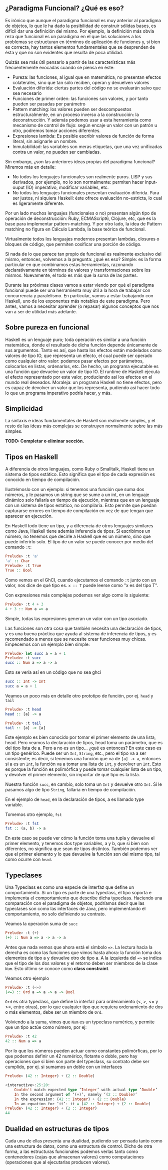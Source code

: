 ## ¿Paradigma Funcional? ¿Qué es eso?

Es irónico que aunque el paradigma funcional es muy anterior al paradigma de objetos, lo que le ha dado la posibilidad de construir sólidas bases, es difícil dar una definición del mismo. Por ejemplo, la definición más obvia reza que
funcional es un paradigma en el que las soluciones a los problemas se estructuran en términos de aplicación de funciones
y, si bien es correcta, hay tantos elementos fundamentales que se desprenden de ésta y que no son evidentes que resulta de poca utilidad.

Quizás sea más útil pensarlo a partir de las características más frecuentemente evocadas cuando se piensa en éste:

- Pureza: las funciones, al igual que en matemática, no presentan efectos colaterales, sino que tan sólo reciben, operan y devuelven valores
- Evaluación diferida: ciertas partes del código no se evaluarán salvo que sea necesario
- Funciones de primer orden: las funciones son valores, y por tanto pueden ser pasadas por parámetro
- Pattern matching: los valores pueden ser descompuestos estructuralmente, en un proceso inverso a la construcción: la deconstrucción. Y además podemos usar a esta herramienta como mecanismo de control de flujo: según encaje un valor con un patrón u otro, podremos tomar acciones diferentes.
- Expresiones lambda: Es posible escribir valores de función de forma literal, sin asignarle un nombre.
- Inmutabilidad: las variables son meras etiquetas, que una vez unificadas contra un valor, no pueden ser cambiadas.

Sin embargo, ¿son las anteriores ideas propias del paradigma funcional? Miremos más en detalle:

- No todos los lenguajes funcionales son realmente puros. LISP y sus derivados, por ejemplo, no lo son normalmente: permiten hacer input-ouput (IO) imperativo, modificar variables, etc.
- No todos los lenguajes funcionales presentan evaluación diferida. Para ser justos, ni siquiera Haskell: éste ofrece evaluación no-estricta, lo cual es ligeramente diferente.

Por un lado muchos lenguajes (funcionales o no) presentan algún tipo de operación de deconstrucción: Ruby, ECMAScript6, Clojure, etc, que es la base para implementar pattern-matching. Y por otro lado, la idea de Pattern matching no figura en Cálculo Lambda, la base teórica de funcional.

Virtualmente todos los lenguajes modernos presentan lambdas, closures o bloques de código, que permiten cosificar una porción de código.

Si nada de lo que parece tan propio de funcional es realmente exclusivo del mismo, entonces, volvemos a la pregunta: ¿qué es eso? Simple: es la forma particular en que combinamos estas herramientas, razonando declarativamente en términos de valores y transformaciones sobre los mismos.
Nuevamente, el todo es más que la suma de las partes.

Durante las próximas clases vamos a estar viendo por qué el paradigma funcional puede ser una herramienta muy útil a la hora de trabajar con concurrencia y paralelismo. En particular, vamos a estar trabajando con Haskell, uno de los exponentes más notables de este paradigma. Pero antes, vamos a necesitar aprender (o repasar) algunos conceptos que nos van a ser de utilidad más adelante.

## Sobre pureza en funcional

Haskell es un lenguaje puro; toda operación es similar a una función matemática, donde el resultado de dicha función depende únicamente de sus argumentos. Tanto es así, que hasta los efectos están modelados como valores de tipo IO, que representa un efecto, el cual puede ser operado como cualquier otro valor: podemos pasar efectos por parámetros, colocarlos en listas, ordenarlos, etc.
De hecho, un programa ejecutable es una función que devuelve un valor de tipo IO. El runtime de Haskell ejecuta el efecto representado por este valor, produciendo así los efectos en el mundo real deseados.
Moraleja: un programa Haskell no tiene efectos, pero es capaz de devolver un valor que los representa, pudiendo así hacer todo lo que un programa imperativo podría hacer, y más.

## Simplicidad

La sintaxis e ideas fundamentales de Haskell son realmente simples, y el resto de las ideas más complejas se construyen normalmente sobre las más simples.

**TODO: Completar o eliminar sección.**

## Tipos en Haskell

A diferencia de otros lenguajes, como Ruby o Smalltalk, Haskell tiene un sistema de tipos estático. Esto significa que el tipo de cada expresión es conocido en tiempo de compilación.
 
Ilustrémoslo con un ejemplo: si tenemos una función que suma dos números, y le pasamos un string que se sume a un int, en un lenguaje dinámico solo fallaría en tiempo de ejecución, mientras que en un lenguaje con un sistema de tipos estático, no compilaría. Esto permite que puedan capturarse errores en tiempo de compilación en vez de que tengan que aparecer en ejecución.

En Haskell todo tiene un tipo, y a diferencia de otros lenguajes similares como Java, Haskell tiene además inferencia de tipos. Si escribimos un número, no tenemos que decirle a Haskell que es un número, sino que puede inferirlo solo. El tipo de un valor se puede conocer por medio del comando `:t`:

```haskell
Prelude> :t 'a'
'a' :: Char
Prelude> :t True
True :: Bool
```

Como vemos en el GhCI, cuando ejecutamos el comando `:t` junto con un valor, nos dice de qué tipo es. `x :: T` puede leerse como "x es del tipo T".

Con expresiones más complejas podemos ver algo como lo siguiente:

```haskell
Prelude> :t 4 + 3
4 + 3 :: Num a => a
```

Simple, todas las expresiones generan un valor con un tipo asociado.

Las funciones son otra cosa que también necesita una declaración de tipos, y es una buena práctica que ayuda al sistema de inferencia de tipos, y es recomendado a menos que se necesite crear funciones muy chicas. Empecemos con un ejemplo bien simple:

```haskell
Prelude> let succ a = a + 1
Prelude> :t succ
succ :: Num a => a -> a 
```
Esto se vería así en un código que no sea ghci

```haskell
succ :: Int -> Int
succ a = a + 1
```

Veamos un poco más en detalle otro prototipo de función, por ej. `head` y `tail`

```haskell
Prelude> :t head
head :: [a] -> a

Prelude> :t tail
tail :: [a] -> [a]
```

Este ejemplo es bien conocido por tomar el primer elemento de una lista, head. Pero veamos la declaración de tipos, head toma un parámetro, que es del tipo lista de a. Pero a no es un tipo... ¿qué es entonces? En este caso es un tipo genérico. Puede ser un `Int`, `String`, etc., pero el tipo va a ser consistente; es decir, si tenemos una función que va de `[a] -> a`, entonces si a es un `Int`, la función va a tomar una lista de `Int`, y devolver un `Int`. Esto es porque la función es polimórfica y puede tomar cualquier lista de un tipo, y devolver el primer elemento, sin importar de qué tipo es la lista.

Nuestra función `succ`, en cambio, solo toma un `Int` y devuelve otro `Int`. Si le pasamos algo de tipo `String`, fallaría en tiempo de compilación.

En el ejemplo de `head`, en la declaración de tipos, a es llamado type variable.

Tomemos otro ejemplo, `fst`

```haskell
Prelude> :t fst
fst :: (a, b) -> a
```

En este caso se puede ver cómo la función toma una tupla y devuelve el primer elemento, y tenemos dos type variables, a y b, que si bien son diferentes, no significa que sean de tipos distintos. También podemos ver que el primer elemento y lo que devuelve la función son del mismo tipo, tal como ocurre con `head`.

## Typeclases

Una Typeclass es como una especie de interfaz que define un comportamiento. Si un tipo es parte de una typeclass, el tipo soporta e implementa el comportamiento que describe dicha typeclass. Haciendo una comparación con el paradigma de objetos, podríamos decir que las typeclases son como las interfaces de Java, pero implementando el comportamiento, no solo definiendo su contrato.

Veamos la operación suma de `succ`
```haskell
Prelude> :t (+)
(+) :: Num a => a -> a -> a
```

Antes que nada vemos que ahora está el símbolo `=>`. La lectura hacia la derecha es como las funciones que vimos hasta ahora: la función toma dos elementos de tipo a y devuelve otro de tipo a. A la izquierda del `=>` se indica que el tipo de los dos valores y el retorno deben ser miembros de la clase `Num`. Esto último se conoce como **class constraint**.

Veamos otro ejemplo
```haskell
Prelude> :t (<=)
(<=) :: Ord a => a -> a -> Bool
```

`Ord` es otra typeclass, que define la interfaz para ordenamiento (<, >, <= y >=, entre otras), por lo que cualquier tipo que requiera ordenamiento de dos o más elementos, debe ser un miembro de `Ord`.

Volviendo a la suma, vimos que `Num` es un typeclass numérico, y permite que un tipo actúe como número, por ej:
```haskell
Prelude> :t 42
42 :: Num a => a
```

Por lo que los números pueden actuar como constantes polimórficas, por lo que podemos definir un 42 numérico, flotante o doble, pero hay operaciones que si bien son parte del typeclass, su contrato debe ser cumplido, por ej. si sumamos un doble con un interfaces

```haskell
Prelude> (42 :: Integer) + (2 :: Double)

<interactive>:25:20:
    Couldn't match expected type ‘Integer’ with actual type ‘Double’
    In the second argument of ‘(+)’, namely ‘(2 :: Double)’
    In the expression: (42 :: Integer) + (2 :: Double)
    In an equation for ‘it’: it = (42 :: Integer) + (2 :: Double)
Prelude> (42 :: Integer) + (2 :: Integer)
44
```

## Dualidad en estructuras de tipos

Cada una de ellas presenta una dualidad, pudiendo ser pensada tanto como una estructura de datos, como una estructura de control. Dicho de otra forma, a las estructuras funcionales podemos verlas tanto como contenedores (cajas que almacenan valores) como computaciones (operaciones que al ejecutarlas producen valores).
